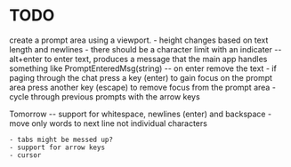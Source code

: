 # TODO

create a prompt area using a viewport. 
    - height changes based on text length and newlines
    - there should be a character limit with an indicater
    -- alt+enter to enter text, produces a message that the main app handles
        something like PromptEnteredMsg(string)
    -- on enter remove the text
    - if paging through the chat press a key (enter) to gain focus on the prompt area
      press another key (escape) to remove focus from the prompt area
    - cycle through previous prompts with the arrow keys

Tomorrow
    -- support for whitespace, newlines (enter) and backspace
    - move only words to next line not individual characters

    - tabs might be messed up?
    - support for arrow keys
    - cursor
